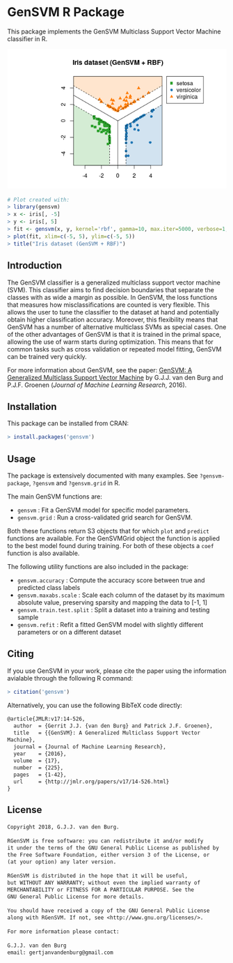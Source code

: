 GenSVM R Package
================

This package implements the GenSVM Multiclass Support Vector Machine 
classifier in R.

![Pretty picture](https://raw.githubusercontent.com/GjjvdBurg/RGenSVM/1f30df8d941d30ab546421bc56c92c9fa9cf8a59/.image.png)

```r
# Plot created with:
> library(gensvm)
> x <- iris[, -5]
> y <- iris[, 5]
> fit <- gensvm(x, y, kernel='rbf', gamma=10, max.iter=5000, verbose=1, random.seed=123)
> plot(fit, xlim=c(-5, 5), ylim=c(-5, 5))
> title("Iris dataset (GenSVM + RBF)")
```

Introduction
------------

The GenSVM classifier is a generalized multiclass support vector machine 
(SVM). This classifier aims to find decision boundaries that separate the 
classes with as wide a margin as possible. In GenSVM, the loss functions that 
measures how misclassifications are counted is very flexible. This allows the 
user to tune the classifier to the dataset at hand and potentially obtain 
higher classification accuracy. Moreover, this flexibility means that 
GenSVM has a number of alternative multiclass SVMs as special cases. One of 
the other advantages of GenSVM is that it is trained in the primal space, 
allowing the use of warm starts during optimization. This means that for 
common tasks such as cross validation or repeated model fitting, GenSVM can 
be trained very quickly.

For more information about GenSVM, see the paper: [GenSVM: A Generalized 
Multiclass Support Vector Machine](http://jmlr.org/papers/v17/14-526.html) by 
G.J.J. van den Burg and P.J.F. Groenen (*Journal of Machine Learning 
Research*, 2016).


Installation
------------

This package can be installed from CRAN:

```r
> install.packages('gensvm')
```

Usage
-----

The package is extensively documented with many examples. See 
`?gensvm-package`, `?gensvm` and `?gensvm.grid` in R.

The main GenSVM functions are:
* `gensvm` : Fit a GenSVM model for specific model parameters.
* `gensvm.grid` : Run a cross-validated grid search for GenSVM.

Both these functions return S3 objects that for which `plot` and `predict` 
functions are available. For the GenSVMGrid object the function is applied to 
the best model found during training. For both of these objects a `coef` 
function is also available.

The following utility functions are also included in the package:
* `gensvm.accuracy` : Compute the accuracy score between true and predicted 
  class labels
* `gensvm.maxabs.scale` : Scale each column of the dataset by its maximum 
  absolute value, preserving sparsity and mapping the data to [-1, 1]
* `gensvm.train.test.split` : Split a dataset into a training and testing 
  sample
* `gensvm.refit` : Refit a fitted GenSVM model with slightly different 
  parameters or on a different dataset

Citing
------

If you use GenSVM in your work, please cite the paper using the information 
avialable through the following R command:

```r
> citation('gensvm')
```

Alternatively, you can use the following BibTeX code directly:

    @article{JMLR:v17:14-526,
      author  = {Gerrit J.J. {van den Burg} and Patrick J.F. Groenen},
      title   = {{GenSVM}: A Generalized Multiclass Support Vector Machine},
      journal = {Journal of Machine Learning Research},
      year    = {2016},
      volume  = {17},
      number  = {225},
      pages   = {1-42},
      url     = {http://jmlr.org/papers/v17/14-526.html}
    }

License
-------

    Copyright 2018, G.J.J. van den Burg.

    RGenSVM is free software: you can redistribute it and/or modify
    it under the terms of the GNU General Public License as published by
    the Free Software Foundation, either version 3 of the License, or
    (at your option) any later version.

    RGenSVM is distributed in the hope that it will be useful,
    but WITHOUT ANY WARRANTY; without even the implied warranty of
    MERCHANTABILITY or FITNESS FOR A PARTICULAR PURPOSE. See the
    GNU General Public License for more details.

    You should have received a copy of the GNU General Public License
    along with RGenSVM. If not, see <http://www.gnu.org/licenses/>.

    For more information please contact:

    G.J.J. van den Burg
    email: gertjanvandenburg@gmail.com
